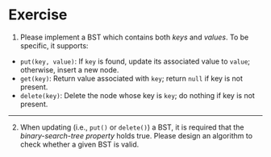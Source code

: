 # Exercise
1. Please implement a BST which contains both *keys* and *values*. To be specific, it supports:

- `put(key, value)`: If `key` is found, update its associated value to `value`; otherwise, insert a new node.
- `get(key)`: Return value associated with `key`; return `null` if key is not present.
- `delete(key)`: Delete the node whose key is `key`; do nothing if key is not present.

---
2. When updating (i.e., `put()` or `delete()`) a BST, it is required that the *binary-search-tree property* holds true. Please design an algorithm to check whether a given BST is valid.